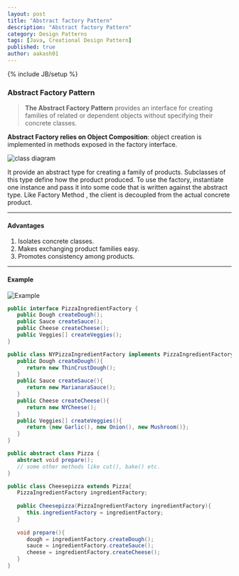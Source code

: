 ```yaml
---
layout: post
title: "Abstract factory Pattern"
description: "Abstract factory Pattern"
category: Design Patterns
tags: [Java, Creational Design Pattern]
published: true
author: aakash01
---
```

{% include JB/setup %}

### Abstract Factory Pattern

> **The Abstract Factory Pattern** provides an interface for creating families of related or dependent objects without specifying their concrete classes.

**Abstract Factory relies on Object Composition**: object creation is implemented in methods exposed in the factory interface.


![class diagram]({{http://aakash01.github.io}}/assets/images/abstract_factory.jpg)

It provide an abstract type for creating a family of products. Subclasses of this type define how the product produced. To use the factory, instantiate one instance and pass it 
into some code that is written against the abstract type. Like Factory Method , the client is decoupled from the actual concrete product. 

-----------------------

#### Advantages

1. Isolates concrete classes. 
2. Makes exchanging product families easy. 
3. Promotes consistency among products.

-----------------------

#### Example 


![Example]({{http://aakash01.github.io}}/assets/images/abstract_factory_example.jpg)

``` java
public interface PizzaIngredientFactory {
   public Dough createDough();
   public Sauce createSauce();
   public Cheese createCheese();
   public Veggies[] createVeggies();
}
```
``` java
public class NYPizzaIngredientFactory implements PizzaIngredientFactory {
   public Dough createDough(){
      return new ThinCrustDough();
   }
   public Sauce createSauce(){
      return new MarianaraSauce();
   }
   public Cheese createCheese(){
      return new NYCheese();
   }
   public Veggies[] createVeggies(){
      return {new Garlic(), new Onion(), new Mushroom()};
   }
}
```
``` java
public abstract class Pizza {
   abstract void prepare();
   // some other methods like cut(), bake() etc.
}
```
``` java
public class Cheesepizza extends Pizza{
   PizzaIngredientFactory ingredientFactory;
   
   public Cheesepizza(PizzaIngredientFactory ingredientFactory){
      this.ingredientFactory = ingredientFactory;
   }
   
   void prepare(){
      dough = ingredientFactory.createDough();
      sauce = ingredientFactory.createSauce();
      cheese = ingredientFactory.createCheese();
   }
}
```



